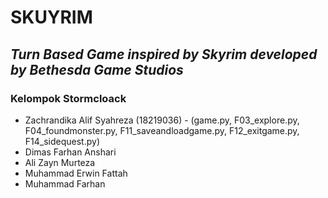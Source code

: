 # SKUYRIM
## _Turn Based Game inspired by Skyrim developed by Bethesda Game Studios_

### Kelompok Stormcloack
* Zachrandika Alif Syahreza (18219036) - (game.py, F03_explore.py, F04_foundmonster.py, F11_saveandloadgame.py, F12_exitgame.py, F14_sidequest.py)
* Dimas Farhan Anshari
* Ali Zayn Murteza
* Muhammad Erwin Fattah
* Muhammad Farhan
